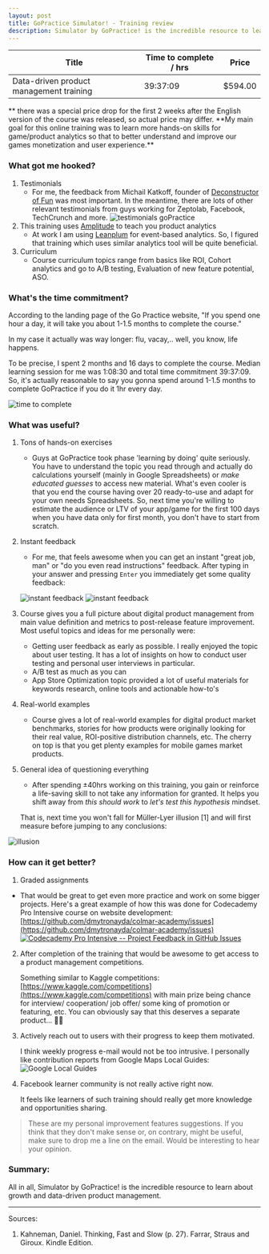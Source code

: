 ```yaml
---
layout: post
title: GoPractice Simulator! - Training review
description: Simulator by GoPractice! is the incredible resource to learn about growth and data-driven product management
---
```


<div class="table-wrapper">
    <table class="alt">
        <thead>
            <tr>
                <th>Title</th>
                <th>Time to complete / hrs</th>
                <th>Price</th>
            </tr>
        </thead>
        <tbody>
            <tr>
                <td>Data-driven product management training</td>
                <td>39:37:09</td>
                <td>$594.00</td>
            </tr>
        </tbody>
    </table>
</div>
** there was a special price drop for the first 2 weeks after the English version of the course was released, so actual price may differ. 
**My main goal for this online training was to learn more hands-on skills for game/product analytics so that to better understand and improve our games monetization and user experience.**

### What got me hooked? 
1. Testimonials 
   * For me, the feedback from Michail Katkoff, founder of [Deconstructor of Fun](https://www.deconstructoroffun.com/blog) was most important. In the meantime, there are lots of other relevant testimonials from guys working for Zeptolab, Facebook, TechCrunch and more.
   ![testimonials goPractice](/assets/images/simulatorTestimonials.png)
2. This training uses [Amplitude](https://amplitude.com/) to teach you product analytics
   * At work I am using [Leanplum](https://www.leanplum.com/) for event-based analytics. So, I figured that training which uses similar analytics tool will be quite beneficial.
3. Curriculum
   * Course curriculum topics range from basics like ROI, Cohort analytics and go to A/B testing, Evaluation of new feature potential, ASO. 

 
### What's the time commitment? 
According to the landing page of the Go Practice website, "If you spend one hour a day, it will take you about 1-1.5 months to complete the course." 

In my case it actually was way longer: flu, vacay,.. well, you know, life happens. 

To be precise, I spent 2 months and 16 days to complete the course. Median learning session for me was 1:08:30 and total time commitment 39:37:09. So, it's actually reasonable to say you gonna spend around 1-1.5 months to complete GoPractice if you do it 1hr every day. 

![time to complete](/assets/images/timeSpentGoPracticeSimulator.png)


### What was useful? 

1. Tons of hands-on exercises 
   * Guys at GoPractice took phase 'learning by doing' quite seriously. You have to understand the topic you read through and actually do calculations yourself (mainly in Google Spreadsheets)  or *make educated guesses* to access new material. What's even cooler is that you end the course having over 20 ready-to-use and adapt for your own needs Spreadsheets. So, next time you're willing to estimate the audience or LTV of your app/game for the first 100 days when you have data only for first month, you don't have to start from scratch. 
2. Instant feedback 
   * For me, that feels awesome when you can get an instant "great job, man" or "do you even read instructions" feedback. After typing in your answer and pressing `Enter` you immediately get some quality feedback:  

   ![instant feedback](/assets/images/instantFeedback.png)
   ![instant feedback](/assets/images/instantFeedbackWrong.png)
3. Course gives you a full picture about digital product management from main value definition and metrics to post-release feature improvement. Most useful topics and ideas for me personally were: 
   * Getting user feedback as early as possible. 
   I really enjoyed the topic about user testing. It has a lot of insights on how to conduct user testing and personal user interviews in particular. 
   * A/B test as much as you can
   * App Store Optimization topic provided a lot of useful materials for keywords research, online tools and actionable how-to's 
4. Real-world examples
   * Course gives a lot of real-world examples for digital product market benchmarks, stories for how products were originally looking for their real value, ROI-positive distribution channels, etc. The cherry on top is that you get plenty examples for mobile games market products.  

5. General idea of questioning everything
   * After spending ±40hrs working on this training, you gain or reinforce a life-saving skill to not take any information for granted. It helps you shift away from *this should work* to *let's test this hypothesis* mindset. 
   
   That is, next time you won't fall for Müller-Lyer illusion [1] and will first measure before jumping to any conclusions: 

  ![illusion](/assets/images/illusionMullerLyer.png)



### How can it get better? 

1. Graded assignments  
  * That would be great to get even more practice and work on some bigger projects. Here's a great example of how this was done for Codecademy Pro Intensive course on website development: [https://github.com/dmytronayda/colmar-academy/issues](https://github.com/dmytronayda/colmar-academy/issues) 
  [![Codecademy Pro Intensive -- Project Feedback in GitHub Issues](https://i.ibb.co/J3VqHYf/https-i-ytimg-com-vi-3ys-Z9-E1dk-E-maxresdefault.jpg)](https://youtu.be/3ys_Z9E1dkE "Codecademy Pro Intensive -- Project Feedback in GitHub Issues")
2. After completion of the training that would be awesome to get access to a product management competitions.    

    Something similar to Kaggle competitions: [https://www.kaggle.com/competitions](https://www.kaggle.com/competitions)  with main prize being chance for interview/ cooperation/ job offer/ some king of promotion or featuring, etc.
You can obviously say that this deserves a separate product... 🤷‍♂️
3. Actively reach out to users with their progress to keep them motivated. 
    
    I think weekly progress e-mail would not be too intrusive. I personally like contribution reports from Google Maps Local Guides: 
    ![Google Local Guides](/assets/images/googleLocalGuidesMotivation.png)
   
4. Facebook learner community is not really active right now. 

    It feels like learners of such training should really get more knowledge and opportunities sharing.  

> These are my personal improvement features suggestions. If you think that they don't make sense or, on contrary, might be useful, make sure to drop me a line on the email. Would be interesting to hear your opinion. 

### Summary: 
All in all, Simulator by GoPractice! is the incredible resource to learn about growth and data-driven product management. 



--------------------
Sources: 

1. Kahneman, Daniel. Thinking, Fast and Slow (p. 27). Farrar, Straus and Giroux. Kindle Edition. 